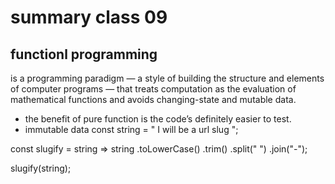 # summary class 09

## functionl programming
is a programming paradigm — a style of building the structure and elements of computer programs — that treats computation as the evaluation of mathematical functions and avoids changing-state and mutable data.
- the benefit of pure function is the code’s definitely easier to test.
- immutable data
const string = " I will be a url slug   ";

const slugify = string =>
  string
    .toLowerCase()
    .trim()
    .split(" ")
    .join("-");

slugify(string); 